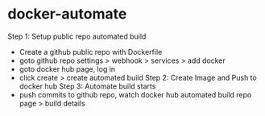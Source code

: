 # docker-automate

Step 1: Setup public repo automated build
  - Create a github public repo with Dockerfile
  - goto github repo settings > webhook > services > add docker
  - goto docker hub page, log in
  - click create > create automated build
Step 2: Create Image and Push to docker hub
Step 3: Automate build starts
  - push commits to github repo, watch docker hub automated build repo page > build details
